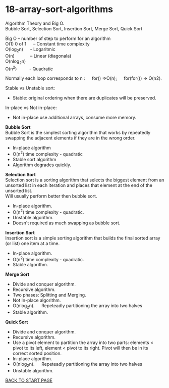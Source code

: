 # 18-array-sort-algorithms
Algorithm Theory and Big O.  
Bubble Sort, Selection Sort, Insertion Sort, Merge Sort, Quick Sort

Big O – number of step to perform for an algorithm  
O(1)  0 of 1 &emsp; – Constant time complexity  
O(log<sub>2</sub>n)	&emsp; - Logaritmic  
O(n) &emsp;&emsp;&emsp; – Linear  (diagonala)  
O(nlog<sub>2</sub>n)  
O(n<sup>2</sup>) &emsp; &emsp; - Quadratic

Normally each loop corresponds to n : &emsp;   for() =>O(n); &emsp; for(for()) => O(n2).  
  
Stable vs Unstable sort:  
-  Stable: original ordering when there are duplicates will be preserved. 
 
In-place vs Not in-place:  
-  Not in-place use additional arrays, consume more memory.
  
  
**Bubble Sort**  
  Bubble Sort is the simplest sorting algorithm that works by repeatedly swapping the adjacent elements if they are in the wrong order.  
      
  -  In-place algorithm
  -  O(n<sup>2</sup>) time complexity - quadratic
  -  Stable sort algorithm
  -  Algorithm degrades quickly.
  
**Selection Sort**   
  Selection sort is a sorting algorithm that selects the biggest element from an unsorted list in each iteration and places that element at the end of the unsorted list.   
  Will usually perform better then bubble sort.  
  -  In-place algorithm.
  -  O(n<sup>2</sup>) time complexity - quadratic.
  -  Unstable algorithm.
  -  Doesn't required as much swapping as bubble sort.  
  
  
**Insertion Sort**   
  Insertion sort is a simple sorting algorithm that builds the final sorted array (or list) one item at a time.   
  -  In-place algorithm.
  -  O(n<sup>2</sup>) time complexity - quadratic.
  -  Stable algorithm.
 
 
**Merge Sort**   
  -  Divide and conquer algorithm.
  -  Recursive algorithm.   
  -  Two phases: Splitting and Merging. 
  -  Not In-place algorithm.
  -  O(nlog<sub>2</sub>n). &emsp; Repeteadly partitioning the array into two halves
  -  Stable algorithm.  
 
 
 
**Quick Sort**   
  -  Divide and conquer algorithm.
  -  Recursive algorithm.   
  -  Use a pivot element to partition the array into two parts: elements < pivot to its left, element < pivot to its right. Pivot will then be in its correct sorted position.
  -  In-place algorithm.
  -  O(nlog<sub>2</sub>n). &emsp; Repeteadly partitioning the array into two halves
  -  Unstable algorithm.
  




[BACK TO START PAGE](https://github.com/FlorescuAndrei/Start.git)

